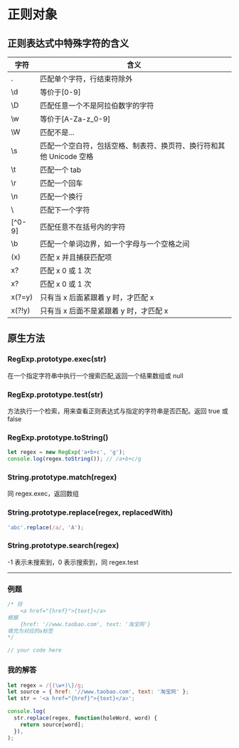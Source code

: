 # 正则对象

## 正则表达式中特殊字符的含义

| 字符   | 含义                                                                |
| ------ | ------------------------------------------------------------------- |
| .      | 匹配单个字符，行结束符除外                                          |
| \d     | 等价于[0-9]                                                         |
| \D     | 匹配任意一个不是阿拉伯数字的字符                                    |
| \w     | 等价于[A-Za-z_0-9]                                                  |
| \W     | 匹配不是...                                                         |
| \s     | 匹配一个空白符，包括空格、制表符、换页符、换行符和其他 Unicode 空格 |
| \t     | 匹配一个 tab                                                        |
| \r     | 匹配一个回车                                                        |
| \n     | 匹配一个换行                                                        |
| \      | 匹配下一个字符                                                      |
| [^0-9] | 匹配任意不在括号内的字符                                            |
| \b     | 匹配一个单词边界，如一个字母与一个空格之间                          |
| (x)    | 匹配 x 并且捕获匹配项                                               |
| x?     | 匹配 x 0 或 1 次                                                    |
| x?     | 匹配 x 0 或 1 次                                                    |
| x(?=y) | 只有当 x 后面紧跟着 y 时，才匹配 x                                  |
| x(?!y) | 只有当 x 后面不是紧跟着 y 时，才匹配 x                              |

## 原生方法

### RegExp.prototype.exec(str)

在一个指定字符串中执行一个搜索匹配,返回一个结果数组或 null

### RegExp.prototype.test(str)

方法执行一个检索，用来查看正则表达式与指定的字符串是否匹配。返回 true 或 false

### RegExp.prototype.toString()

```js
let regex = new RegExp('a+b+c', 'g');
console.log(regex.toString()); // /a+b+c/g
```

### String.prototype.match(regex)

同 regex.exec，返回数组

### String.prototype.replace(regex, replacedWith)

```js
'abc'.replace(/a/, 'A');
```

### String.prototype.search(regex)

-1 表示未搜索到，0 表示搜索到，同 regex.test

---

### 例题

```js
/* 将
    <a href="{href}">{text}</a>
根据
    {href: '//www.taobao.com', text: '淘宝网'}
填充为对应的a标签
*/

// your code here
```

### 我的解答

```js
let regex = /{(\w+)\}/g;
let source = { href: '//www.taobao.com', text: '淘宝网' };
let str = '<a href="{href}">{text}</a>';

console.log(
  str.replace(regex, function(holeWord, word) {
    return source[word];
  }),
);
```
